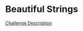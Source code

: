 Beautiful Strings
=================

[Challenge Description](https://www.codeeval.com/open_challenges/83)